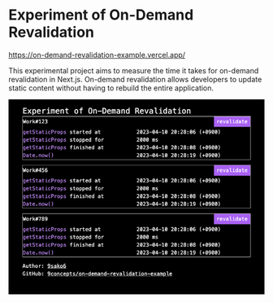 # Experiment of On-Demand Revalidation

https://on-demand-revalidation-example.vercel.app/

This experimental project aims to measure the time it takes for on-demand
revalidation in Next.js. On-demand revalidation allows developers to update
static content without having to rebuild the entire application.

![screenshot](./docs/screenshot.png)
